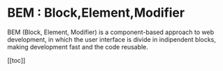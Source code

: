 # BEM : Block,Element,Modifier

BEM (Block, Element, Modifier) is a component-based approach to web development,
in which the user interface is divide in indipendent blocks, making development
fast and the code reusable.

[[toc]]
